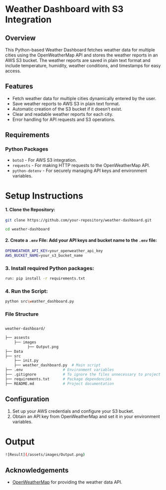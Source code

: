 # **Weather Dashboard with S3 Integration**

## **Overview**
This Python-based Weather Dashboard fetches weather data for multiple cities using the OpenWeatherMap API and stores the weather reports in an AWS S3 bucket. The weather reports are saved in plain text format and include temperature, humidity, weather conditions, and timestamps for easy access.

## **Features**
- Fetch weather data for multiple cities dynamically entered by the user.
- Save weather reports to AWS S3 in plain text format.
- Automatic creation of the S3 bucket if it doesn’t exist.
- Clear and readable weather reports for each city.
- Error handling for API requests and S3 operations.

## **Requirements**
### **Python Packages**
- `boto3` - For AWS S3 integration.
- `requests` - For making HTTP requests to the OpenWeatherMap API.
- `python-dotenv` - For securely managing API keys and environment variables.


# **Setup Instructions**

#### 1. Clone the Repository:
```bash
git clone https://github.com/your-repository/weather-dashboard.git

cd weather-dashboard
```
#### 2. Create a `.env` File: Add your API keys and bucket name to the `.env` file:
```bash
OPENWEATHER_API_KEY=your_openweather_api_key
AWS_BUCKET_NAME=your_s3_bucket_name
```
### 3. Install required Python packages:
```bash
run: pip install -r requirements.txt
```
### 4. Run the Script:
```bash
python src\weather_dashboard.py
```
### File Structure
```bash

weather-dashboard/

├── assests
    ├── images
          ├── Output.png
├── Data
├── src
    ├── init.py     
    ├── weather_dashboard.py  # Main script
├── .env                  # Environment variables
├── .gitignore            # To ignore the files unnecessary to project
├── requirements.txt      # Package dependencies
├── README.md             # Project documentation

```


## Configuration
1. Set up your AWS credentials and configure your S3 bucket.
2. Obtain an API key from OpenWeatherMap and set it in your environment variables.

# **Output**
```bash
![Result](/assets/images/Output.png)
```
## Acknowledgements
- [OpenWeatherMap](https://openweathermap.org/) for providing the weather data API.